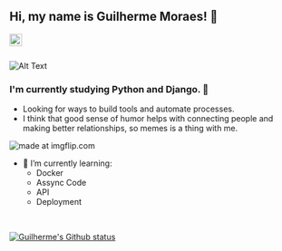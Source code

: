 ## Hi, my name is Guilherme Moraes! 🤠

[<img align="left" alt="Linkedin" width="22px" src="https://www.flaticon.com/svg/vstatic/svg/1383/1383262.svg?token=exp=1614789616~hmac=7e11e07287a4842b0d59d1b805c52c60" />][Linkedin]
<br/>
<br/>

![Alt Text](https://i.imgflip.com/1tlr1p.gif)

### I'm currently studying Python and Django. 🐍
- Looking for ways to build tools and automate processes. 
- I think that good sense of humor helps with connecting people and making better relationships, so memes is a thing with me.

<img src="https://i.imgflip.com/4w8o82.jpg" title="made at imgflip.com"/>

- 🌱 I’m currently learning:
  * Docker
  * Assync Code
  * API
  * Deployment

</br>

[![Guilherme's Github status](https://github-readme-stats.vercel.app/api?username=DefRuivo)](https://github.com/anuraghazra/github-readme-stats)


[Linkedin]: https://www.linkedin.com/in/guilherme-de-matos-moraes-b471a23a/
